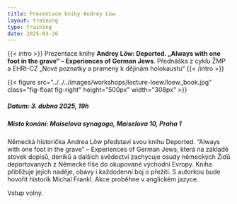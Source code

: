 ```yaml
---
title: Prezentace knihy Andrey Löw
layout: training
type: training
date: 2025-03-26
---
```


{{< intro >}}
Prezentace knihy **Andrey Löw: Deported. „Always with one foot in the grave“ – Experiences of German Jews**. Přednáška z cyklu ŽMP a EHRI-CZ „Nové poznatky a prameny k dějinám holokaustu“
{{< /intro >}}

{{< figure src="../../../images/workshops/lecture-loew/loew_book.jpg" class="fig-float fig-right" height="500px" width="308px" >}}

##### Datum: 3. dubna 2025, 19h

##### Místo konání: Maiselova synagoga, Maiselova 10, Praha 1

Německá historička Andrea Löw představí svou knihu Deported. “Always with one foot in the grave” – Experiences of German Jews, která na základě stovek dopisů, deníků a dalších svědectví zachycuje osudy německých Židů deportovaných z Německé říše do okupované východní Evropy. Kniha přibližuje jejich naděje, obavy i každodenní boj o přežití. S autorkou bude hovořit historik Michal Frankl. Akce proběhne v anglickém jazyce.

Vstup volný.
